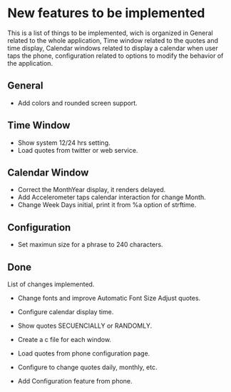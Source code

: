 # New features to be implemented

This is a list of things to be implemented, wich is organized in General related to the whole application, Time window related to the quotes and time display, Calendar windows related to display a calendar when user taps the phone, configuration related to options to modify the behavior of the application.

## General
* Add colors and rounded screen support.

## Time Window
* Show system 12/24 hrs setting.
* Load quotes from twitter or web service.

## Calendar Window
* Correct the MonthYear display, it renders delayed.
* Add Accelerometer taps calendar interaction for change Month.
* Change Week Days initial, print it from %a option of strftime.

## Configuration
* Set maximun size for a phrase to 240 characters.

## Done

List of changes implemented.
* Change fonts and improve Automatic Font Size Adjust quotes.
* Configure calendar display time.
* Show quotes SECUENCIALLY or RANDOMLY.

* Create a c file for each window.
* Load quotes from phone configuration page.
* Configure to change quotes daily, monthly, etc.
* Add Configuration feature from phone.
